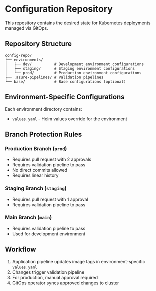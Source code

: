 # Configuration Repository

This repository contains the desired state for Kubernetes deployments managed via GitOps.

## Repository Structure

```
config-repo/
├── environments/
│   ├── dev/          # Development environment configurations
│   ├── staging/      # Staging environment configurations
│   └── prod/         # Production environment configurations
├── .azure-pipelines/ # Validation pipelines
└── base/             # Base configurations (optional)
```

## Environment-Specific Configurations

Each environment directory contains:
- `values.yaml` - Helm values override for the environment

## Branch Protection Rules

### Production Branch (`prod`)
- Requires pull request with 2 approvals
- Requires validation pipeline to pass
- No direct commits allowed
- Requires linear history

### Staging Branch (`staging`)
- Requires pull request with 1 approval
- Requires validation pipeline to pass

### Main Branch (`main`)
- Requires validation pipeline to pass
- Used for development environment

## Workflow

1. Application pipeline updates image tags in environment-specific `values.yaml`
2. Changes trigger validation pipeline
3. For production, manual approval required
4. GitOps operator syncs approved changes to cluster

